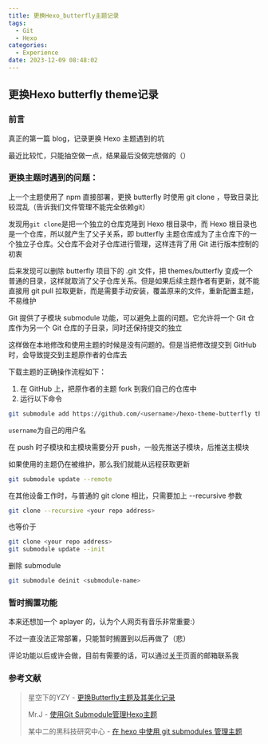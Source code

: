```yaml
---
title: 更换Hexo_butterfly主题记录
tags:
  - Git
  - Hexo
categories:
  - Experience
date: 2023-12-09 08:48:02
---
```


## 更换Hexo butterfly theme记录
### 前言
真正的第一篇 blog，记录更换 Hexo 主题遇到的坑

最近比较忙，只能抽空做一点，结果最后没做完想做的（）

### 更换主题时遇到的问题：

上一个主题使用了 npm 直接部署，更换 butterfly 时使用 git clone ，导致目录比较混乱（告诉我们文件管理不能完全依赖git）

发现用`git clone`是把一个独立的仓库克隆到 Hexo 根目录中，而 Hexo 根目录也是一个仓库，所以就产生了父子关系，即 butterfly 主题仓库成为了主仓库下的一个独立子仓库。父仓库不会对子仓库进行管理，这样违背了用 Git 进行版本控制的初衷

后来发现可以删除 butterfly 项目下的 .git 文件，把 themes/butterfly 变成一个普通的目录，这样就取消了父子仓库关系。但是如果后续主题作者有更新，就不能直接用 git pull 拉取更新，而是需要手动安装，覆盖原来的文件，重新配置主题，不易维护

Git 提供了子模块 submodule 功能，可以避免上面的问题。它允许将一个 Git 仓库作为另一个 Git 仓库的子目录，同时还保持提交的独立

这样做在本地修改和使用主题的时候是没有问题的。但是当把修改提交到 GitHub 时，会导致提交到主题原作者的仓库去

下载主题的正确操作流程如下：
1. 在 GitHub 上，把原作者的主题 fork 到我们自己的仓库中
2. 运行以下命令
```bash
git submodule add https://github.com/<username>/hexo-theme-butterfly themes/butterfly
```

`username`为自己的用户名

在 push 时子模块和主模块需要分开 push，一般先推送子模块，后推送主模块

如果使用的主题仍在被维护，那么我们就能从远程获取更新

```bash
git submodule update --remote
```

在其他设备工作时，与普通的 git clone 相比，只需要加上 --recursive 参数

```bash
git clone --recursive <your repo address>
```

也等价于
```bash
git clone <your repo address>
git submodule update --init
```
删除 submodule
```bash
git submodule deinit <submodule-name>
```
### 暂时搁置功能

本来还想加一个 aplayer 的，认为个人网页有音乐非常重要:）

不过一直没法正常部署，只能暂时搁置到以后再做了（悲）

评论功能以后或许会做，目前有需要的话，可以通过[关于](https://thely314.github.io/about/ "页面上方'关于'分页")页面的邮箱联系我
### 参考文献
> 星空下的YZY - [更换Butterfly主题及其美化记录](https://226yzy.com/2022/010948485.html "'星空下的YZY'的个人网页文章")
> 
> Mr.J - [使用Git Submodule管理Hexo主题](https://dnocm.com/articles/beechnut/hexo-git-submodule/ "'Mr.J'的个人网页文章")
> 
> 某中二的黑科技研究中心 - [在 hexo 中使用 git submodules 管理主题](https://darkreunion.tech/article/manage-hexo-theme-with-git-submodules "'某中二的黑科技研究中心'的个人网页文章")